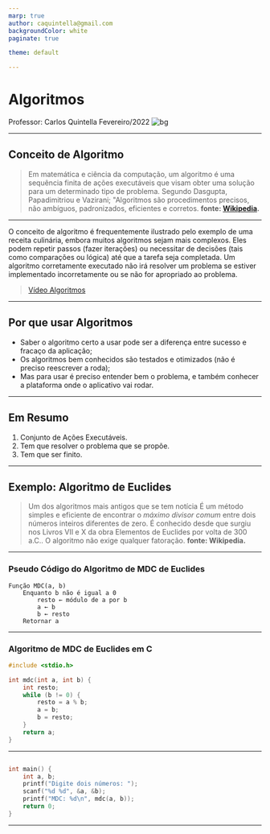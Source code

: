 ```yaml
---
marp: true
author: caquintella@gmail.com
backgroundColor: white
paginate: true

theme: default

---
```


<!-- header: Marp -->

# Algoritmos #

Professor: Carlos Quintella
Fevereiro/2022
![bg](../imagens/slidebg.png)

---

## Conceito de Algoritmo ##

> Em matemática e ciência da computação, um algoritmo é uma sequência finita de ações executáveis que visam obter uma solução para um determinado tipo de problema. Segundo Dasgupta, Papadimitriou e Vazirani; "Algoritmos são procedimentos precisos, não ambíguos, padronizados, eficientes e corretos.
> **fonte: [Wikipedia](https://pt.wikipedia.org/wiki/Algoritmo_de_Euclides).**

---

O conceito de algoritmo é frequentemente ilustrado pelo exemplo de uma receita culinária, embora muitos algoritmos sejam mais complexos. Eles podem repetir passos (fazer iterações) ou necessitar de decisões (tais como comparações ou lógica) até que a tarefa seja completada. Um algoritmo corretamente executado não irá resolver um problema se estiver implementado incorretamente ou se não for apropriado ao problema.

> [Vídeo Algoritmos](https://www.youtube.com/watch?v=iEVLDKOLgQk&ab_channel=GCFAprendeLivre)

---

## Por que usar Algoritmos ##

* Saber o algoritmo certo a usar pode ser a diferença entre sucesso e fracaço da aplicação;
* Os algoritmos bem conhecidos são testados e otimizados (não é preciso reescrever a roda);
* Mas para usar é preciso entender bem o problema, e também conhecer a plataforma onde o aplicativo vai rodar.

---

## Em Resumo ##

1. Conjunto de Ações Executáveis.
2. Tem que resolver o problema que se propõe.
3. Tem que ser finito.

---

## Exemplo: Algoritmo de Euclides ##

> Um dos algoritmos mais antigos que se tem notícia
> É um método simples e eficiente de encontrar o *máximo divisor comum* entre dois números inteiros diferentes de zero.
> É conhecido desde que surgiu nos Livros VII e X da obra Elementos de Euclides por volta de 300 a.C..
> O algoritmo não exige qualquer fatoração.
> **fonte: Wikipedia.**

---

### Pseudo Código do Algoritmo de MDC de Euclides ###

````text
Função MDC(a, b)
    Enquanto b não é igual a 0
        resto ← módulo de a por b
        a ← b
        b ← resto
    Retornar a
````

---

### Algoritmo de MDC de Euclides em C ###

````c
#include <stdio.h>

int mdc(int a, int b) {
    int resto;
    while (b != 0) {
        resto = a % b;
        a = b;
        b = resto;
    }
    return a;
}

````

---

````c

int main() {
    int a, b;
    printf("Digite dois números: ");
    scanf("%d %d", &a, &b);
    printf("MDC: %d\n", mdc(a, b));
    return 0;
}
````

---
